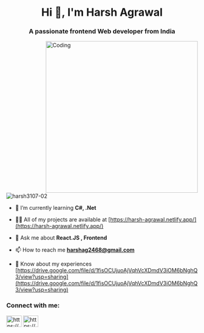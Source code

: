<h1 align="center">Hi 👋, I'm Harsh Agrawal</h1>
<h3 align="center">A passionate frontend Web developer from India</h3>
<img align="right" alt="Coding" width="400" src="https://cdn.dribbble.com/users/1162077/screenshots/3848914/programmer.gif">

<p align="left"> <img src="https://komarev.com/ghpvc/?username=harsh3107-02&label=Profile%20views&color=0e75b6&style=flat" alt="harsh3107-02" /> </p>

- 🌱 I’m currently learning **C#, .Net**

- 👨‍💻 All of my projects are available at [https://harsh-agrawal.netlify.app/](https://harsh-agrawal.netlify.app/)

- 💬 Ask me about **React.JS , Frontend**

- 📫 How to reach me **harshag2468@gmail.com**

- 📄 Know about my experiences [https://drive.google.com/file/d/1fisOCUjuoAjVqhVcXDmdV3iOM6bNghQ3/view?usp=sharing](https://drive.google.com/file/d/1fisOCUjuoAjVqhVcXDmdV3iOM6bNghQ3/view?usp=sharing)

<h3 align="left">Connect with me:</h3>
<p align="left">
<a href="https://codepen.io/https://codepen.io/harsh3107-02" target="blank"><img align="center" src="https://raw.githubusercontent.com/rahuldkjain/github-profile-readme-generator/master/src/images/icons/Social/codepen.svg" alt="https://codepen.io/harsh3107-02" height="30" width="40" /></a>
<a href="https://linkedin.com/in/https://www.linkedin.com/in/harsh-agrawal-/" target="blank"><img align="center" src="https://raw.githubusercontent.com/rahuldkjain/github-profile-readme-generator/master/src/images/icons/Social/linked-in-alt.svg" alt="https://www.linkedin.com/in/harsh-agrawal-/" height="30" width="40" /></a>
<a href="https://codesandbox.com/https://codesandbox.io/u/harshag2468" target="blank"><img align="center" src="https://raw.githubusercontent.com/rahuldkjain/github-profile-readme-

